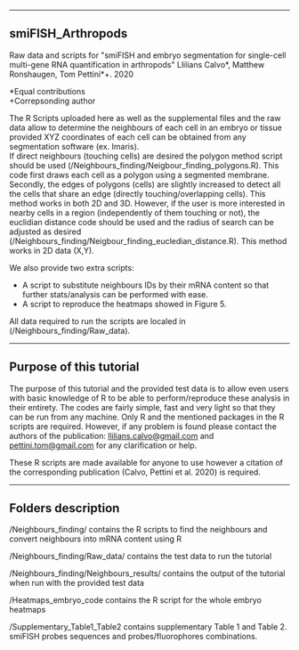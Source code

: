 --------------------
smiFISH_Arthropods
--------------------

Raw data and scripts for "smiFISH and embryo segmentation for single-cell multi-gene RNA quantification in arthropods" 
Llilians Calvo*, Matthew Ronshaugen, Tom Pettini*+. 2020

*Equal contributions\
+Correpsonding author

The R Scripts uploaded here as well as the supplemental files and the raw data allow to determine the neighbours of each cell in an embryo or tissue provided XYZ coordinates of each cell can be obtained from any segmentation software (ex. Imaris).\
If direct neighbours (touching cells) are desired the polygon method script should be used (/Neighbours_finding/Neigbour_finding_polygons.R). This code first draws each cell as a polygon using a segmented membrane. Secondly, the edges of polygons (cells) are slightly increased to detect all the cells that share an edge (directly touching/overlapping cells). This method works in both 2D and 3D.
However, if the user is more interested in nearby cells in a region (independently of them touching or not), the euclidian 
distance code should be used and the radius of search can be adjusted as desired (/Neighbours_finding/Neigbour_finding_eucledian_distance.R). This method works in 2D data (X,Y). 

We also provide two extra scripts:
- A script to substitute neighbours IDs by their mRNA content so that further stats/analysis can be performed with ease. 
- A script to reproduce the heatmaps showed in Figure 5.

All data required to run the scripts are localed in (/Neighbours_finding/Raw_data).


--------------------------
Purpose of this tutorial
--------------------------
The purpose of this tutorial and the provided test data is to allow even users with basic knowledge of R to be able to perform/reproduce these analysis in their entirety. The codes are fairly simple, fast and very light so that they can be run from any machine. Only R and the mentioned packages in the R scripts are required. However, if any problem is found please contact the authors of the publication: llilians.calvo@gmail.com and pettini.tom@gmail.com for any clarification or help. 

These R scripts are made available for anyone to use however a citation of the corresponding publication (Calvo, Pettini et al. 2020) is required. 


--------------------
Folders description
--------------------
/Neighbours_finding/ contains the R scripts  to find the neighbours and convert neighbours into mRNA content using R

/Neighbours_finding/Raw_data/ contains the test data to run the tutorial 

/Neighbours_finding/Neighbours_results/ contains the output of the tutorial when run with the provided test data

/Heatmaps_embryo_code contains the R script for the whole embryo heatmaps 

/Supplementary_Table1_Table2 contains supplementary  Table 1 and Table 2. smiFISH probes sequences and probes/fluorophores combinations.


